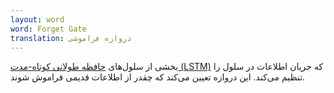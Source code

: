 ```yaml
---
layout: word
word: Forget Gate
translation: دروازه فراموشی
---
```


بخشی از سلول‌های [حافظه طولانی کوتاه-مدت (LSTM)](</L/long_short-term_memory_(lstm)>) که جریان اطلاعات در سلول را تنظیم می‌کند. این دروازه تعیین می‌کند که چقدر از اطلاعات قدیمی فراموش شوند.
